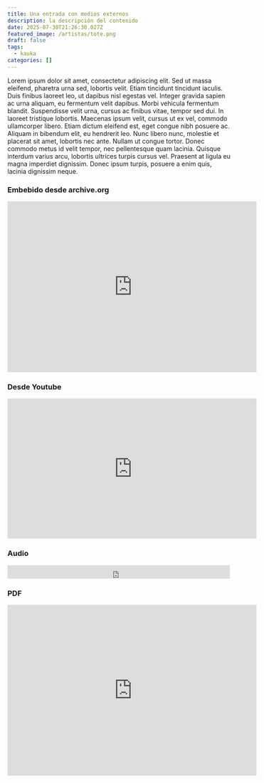 ```yaml
---
title: Una entrada con medios externos
description: la descripción del contenido
date: 2025-07-30T21:26:30.027Z
featured_image: /artistas/tote.png
draft: false
tags:
  - kauka
categories: []
---
```


Lorem ipsum dolor sit amet, consectetur adipiscing elit. Sed ut massa eleifend, pharetra urna sed, lobortis velit. Etiam tincidunt tincidunt iaculis. Duis finibus laoreet leo, ut dapibus nisl egestas vel. Integer gravida sapien ac urna aliquam, eu fermentum velit dapibus. Morbi vehicula fermentum blandit. Suspendisse velit urna, cursus ac finibus vitae, tempor sed dui. In laoreet tristique lobortis. Maecenas ipsum velit, cursus ut ex vel, commodo ullamcorper libero. Etiam dictum eleifend est, eget congue nibh posuere ac. Aliquam in bibendum elit, eu hendrerit leo. Nunc libero nunc, molestie et placerat sit amet, lobortis nec ante. Nullam ut congue tortor. Donec commodo metus id velit tempor, nec pellentesque quam lacinia. Quisque interdum varius arcu, lobortis ultrices turpis cursus vel. Praesent at ligula eu magna imperdiet dignissim. Donec ipsum turpis, posuere a enim quis, lacinia dignissim neque.

### Embebido desde archive.org

<iframe src="https://archive.org/embed/bucle_para_pasar_el_tiempo" width="560" height="384" frameborder="0" webkitallowfullscreen="true" mozallowfullscreen="true" allowfullscreen></iframe>


### Desde Youtube

<iframe width="560" height="315" src="https://www.youtube.com/embed/E6D2SsXS8UE?si=EGpXcHVgmniY-DJc" title="YouTube video player" frameborder="0" allow="accelerometer; autoplay; clipboard-write; encrypted-media; gyroscope; picture-in-picture; web-share" referrerpolicy="strict-origin-when-cross-origin" allowfullscreen></iframe>

### Audio

<iframe src="https://archive.org/embed/especulaciones-sobre-el-capital" width="500" height="30" frameborder="0" webkitallowfullscreen="true" mozallowfullscreen="true" allowfullscreen></iframe>


### PDF
<iframe src="https://archive.org/embed/periodico-de-critica-colombiana" width="560" height="384" frameborder="0" webkitallowfullscreen="true" mozallowfullscreen="true" allowfullscreen></iframe>
